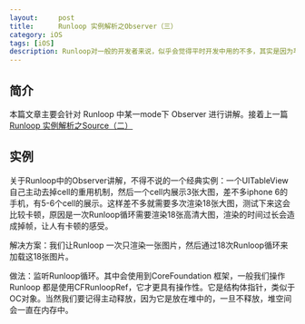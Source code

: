 ```yaml
---
layout:     post
title:      Runloop 实例解析之Observer（三）
category: iOS
tags: [iOS]
description: Runloop对一般的开发者来说，似乎会觉得平时开发中用的不多，其实是因为苹果帮我们封装的太好了。后面主要会使用例子来解析runloop的使用。
---
```


## 简介

本篇文章主要会针对 Runloop 中某一mode下 Observer 进行讲解。接着上一篇[Runloop 实例解析之Source（二）](http://benlinhuo.github.io//ios/2018/12/09/Runloop%E5%AE%9E%E4%BE%8B%E8%A7%A3%E6%9E%90-%E4%BA%8C.html)


## 实例

关于Runloop中的Observer讲解，不得不说的一个经典实例：一个UITableView 自己主动去掉cell的重用机制，然后一个cell内展示3张大图，差不多iphone 6的手机，有5-6个cell的展示。这样差不多就需要多次渲染18张大图，测试下来这会比较卡顿，原因是一次Runloop循环需要渲染18张高清大图，渲染的时间过长会造成掉帧，让人有卡顿的感受。

解决方案：我们让Runloop 一次只渲染一张图片，然后通过18次Runloop循环来加载这18张图片。

做法：监听Runloop循环。其中会使用到CoreFoundation 框架，一般我们操作 Runloop 都是使用CFRunloopRef，它才更具有操作性。它是结构体指针，类似于OC对象。当然我们要记得主动释放，因为它是放在堆中的，一旦不释放，堆空间会一直在内存中。



